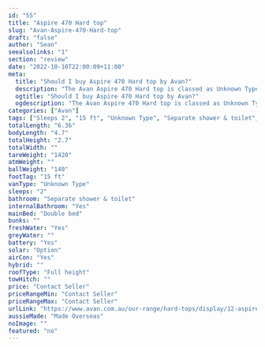 ```yaml
---
id: "55"
title: "Aspire 470 Hard top"
slug: "Avan-Aspire-470-Hard-top"
draft: "false"
author: "Sean"
seealsolinks: "1"
section: "review"
date: "2022-10-10T22:00:09+11:00"
meta:
  title: "Should I buy Aspire 470 Hard top by Avan?"
  description: "The Avan Aspire 470 Hard top is classed as Unknown Type, and sleeps 2 people. It is Made Overseas and comes in at 15 ft. It generally has Separate shower & toilet."
  ogtitle: "Should I buy Aspire 470 Hard top by Avan?"
  ogdescription: "The Avan Aspire 470 Hard top is classed as Unknown Type, and sleeps 2 people. It is Made Overseas and comes in at 15 ft. It generally has Separate shower & toilet."
categories: ["Avan"]
tags: ["Sleeps 2", "15 ft", "Unknown Type", "Separate shower & toilet", "Full height", "Price Unknown"]
totalLength: "6.36"
bodyLength: "4.7"
totalHeight: "2.7"
totalWidth: ""
tareWeight: "1420"
atmWeight: ""
ballWeight: "140"
footTag: "15 ft"
vanType: "Unknown Type"
sleeps: "2"
bathroom: "Separate shower & toilet"
internalBathroom: "Yes"
mainBed: "Double bed"
bunks: ""
freshWater: "Yes"
greyWater: ""
battery: "Yes"
solar: "Option"
airCon: "Yes"
hybrid: ""
roofType: "Full height"
towHitch: ""
price: "Contact Seller"
priceRangeMin: "Contact Seller"
priceRangeMax: "Contact Seller"
urlLink: "https://www.avan.com.au/our-range/hard-tops/display/12-aspire-400-series-hardtop"
aussieMade: "Made Overseas"
noImage: ""
featured: "no"
---
```

